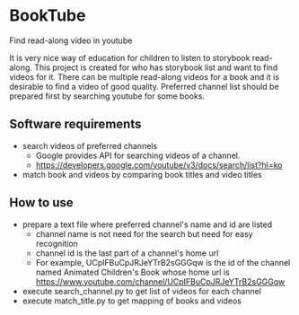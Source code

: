 # BookTube
Find read-along video in youtube

It is very nice way of education for children to listen to storybook read-along.
This project is created for who has storybook list and want to find videos for it.
There can be multiple read-along videos for a book and it is desirable to find a video of good quality.
Preferred channel list should be prepared first by searching youtube for some books.

## Software requirements
* search videos of preferred channels
  * Google provides API for searching videos of a channel.
  * https://developers.google.com/youtube/v3/docs/search/list?hl=ko
* match book and videos by comparing book titles and video titles

## How to use
* prepare a text file where preferred channel's name and id are listed
  * channel name is not need for the search but need for easy recognition
  * channel id is the last part of a channel's home url
  * For example, UCpIFBuCpJRJeYTrB2sGGGqw is the id of the channel named Animated Children's Book whose home url is  https://www.youtube.com/channel/UCpIFBuCpJRJeYTrB2sGGGqw
* execute search_channel.py to get list of videos for each channel
* execute match_title.py to get mapping of books and videos
